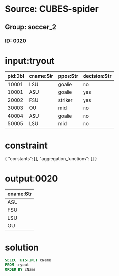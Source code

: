 # Source: CUBES-spider
## Group: soccer_2
### ID: 0020

# input:tryout

| pid:Dbl | cname:Str | ppos:Str | decision:Str |
|---|---|---|---|
| 10001 | LSU | goalie | no |
| 10001 | ASU | goalie | yes |
| 20002 | FSU | striker | yes |
| 30003 | OU | mid | no |
| 40004 | ASU | goalie | no |
| 50005 | LSU | mid | no |

# constraint

{
  "constants": [],
  "aggregation_functions": []
}

# output:0020

| cname:Str |
|---|
| ASU |
| FSU |
| LSU |
| OU |

# solution

```sql
SELECT DISTINCT cName
FROM tryout
ORDER BY cName
```
